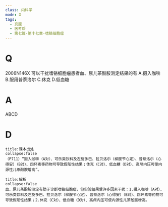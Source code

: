 ```yaml
---
class: 内科学
mode: X
tags:
  - 真题
  - 医考帮
  - 第七篇-第十七章-嗜铬细胞瘤
---
```


# Q
2006N146X 可以干扰嗜铬细胞瘤患者血、尿儿茶酚胺测定结果的有
A.摄入咖啡
B.服用普萘洛尔
C.休克
D.低血糖

# A
ABCD
# D
```ad-note
title:课本出处
collapse:false
（P711）“摄入咖啡（A对）、可乐类饮料及左旋多巴、拉贝洛尔（柳胺苄心定）、普萘洛尔（心得安）（B对）、四环素等药物可导致假阳性结果；休克（C对）、低血糖（D对）、高颅内压可使内源性儿茶酚胺增高”。
```

```ad-summary
title:解析
collapse:false
血、尿儿茶酚胺测定有助于诊断嗜铬细胞瘤，但实验结果受许多因素干扰：1.摄入咖啡（A对）、可乐类饮料及左旋多巴、拉贝洛尔（柳胺苄心定）、普萘洛尔（心得安）（B对）、四环素等药物可导致假阳性结果；2.休克（C对）、低血糖（D对）、高颅内压可使内源性儿茶酚胺增高。
```

